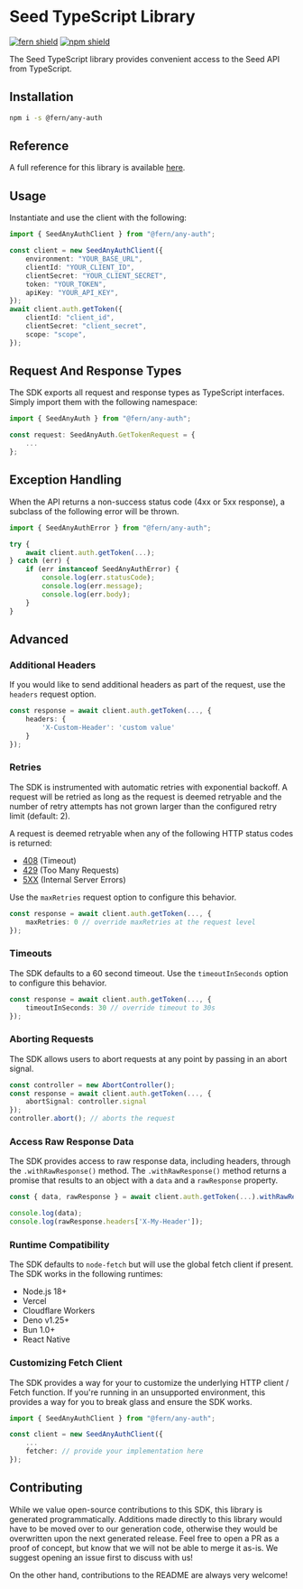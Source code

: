 # Seed TypeScript Library

[![fern shield](https://img.shields.io/badge/%F0%9F%8C%BF-Built%20with%20Fern-brightgreen)](https://buildwithfern.com?utm_source=github&utm_medium=github&utm_campaign=readme&utm_source=Seed%2FTypeScript)
[![npm shield](https://img.shields.io/npm/v/@fern/any-auth)](https://www.npmjs.com/package/@fern/any-auth)

The Seed TypeScript library provides convenient access to the Seed API from TypeScript.

## Installation

```sh
npm i -s @fern/any-auth
```

## Reference

A full reference for this library is available [here](./reference.md).

## Usage

Instantiate and use the client with the following:

```typescript
import { SeedAnyAuthClient } from "@fern/any-auth";

const client = new SeedAnyAuthClient({
    environment: "YOUR_BASE_URL",
    clientId: "YOUR_CLIENT_ID",
    clientSecret: "YOUR_CLIENT_SECRET",
    token: "YOUR_TOKEN",
    apiKey: "YOUR_API_KEY",
});
await client.auth.getToken({
    clientId: "client_id",
    clientSecret: "client_secret",
    scope: "scope",
});
```

## Request And Response Types

The SDK exports all request and response types as TypeScript interfaces. Simply import them with the
following namespace:

```typescript
import { SeedAnyAuth } from "@fern/any-auth";

const request: SeedAnyAuth.GetTokenRequest = {
    ...
};
```

## Exception Handling

When the API returns a non-success status code (4xx or 5xx response), a subclass of the following error
will be thrown.

```typescript
import { SeedAnyAuthError } from "@fern/any-auth";

try {
    await client.auth.getToken(...);
} catch (err) {
    if (err instanceof SeedAnyAuthError) {
        console.log(err.statusCode);
        console.log(err.message);
        console.log(err.body);
    }
}
```

## Advanced

### Additional Headers

If you would like to send additional headers as part of the request, use the `headers` request option.

```typescript
const response = await client.auth.getToken(..., {
    headers: {
        'X-Custom-Header': 'custom value'
    }
});
```

### Retries

The SDK is instrumented with automatic retries with exponential backoff. A request will be retried as long
as the request is deemed retryable and the number of retry attempts has not grown larger than the configured
retry limit (default: 2).

A request is deemed retryable when any of the following HTTP status codes is returned:

- [408](https://developer.mozilla.org/en-US/docs/Web/HTTP/Status/408) (Timeout)
- [429](https://developer.mozilla.org/en-US/docs/Web/HTTP/Status/429) (Too Many Requests)
- [5XX](https://developer.mozilla.org/en-US/docs/Web/HTTP/Status/500) (Internal Server Errors)

Use the `maxRetries` request option to configure this behavior.

```typescript
const response = await client.auth.getToken(..., {
    maxRetries: 0 // override maxRetries at the request level
});
```

### Timeouts

The SDK defaults to a 60 second timeout. Use the `timeoutInSeconds` option to configure this behavior.

```typescript
const response = await client.auth.getToken(..., {
    timeoutInSeconds: 30 // override timeout to 30s
});
```

### Aborting Requests

The SDK allows users to abort requests at any point by passing in an abort signal.

```typescript
const controller = new AbortController();
const response = await client.auth.getToken(..., {
    abortSignal: controller.signal
});
controller.abort(); // aborts the request
```

### Access Raw Response Data

The SDK provides access to raw response data, including headers, through the `.withRawResponse()` method.
The `.withRawResponse()` method returns a promise that results to an object with a `data` and a `rawResponse` property.

```typescript
const { data, rawResponse } = await client.auth.getToken(...).withRawResponse();

console.log(data);
console.log(rawResponse.headers['X-My-Header']);
```

### Runtime Compatibility

The SDK defaults to `node-fetch` but will use the global fetch client if present. The SDK works in the following
runtimes:

- Node.js 18+
- Vercel
- Cloudflare Workers
- Deno v1.25+
- Bun 1.0+
- React Native

### Customizing Fetch Client

The SDK provides a way for your to customize the underlying HTTP client / Fetch function. If you're running in an
unsupported environment, this provides a way for you to break glass and ensure the SDK works.

```typescript
import { SeedAnyAuthClient } from "@fern/any-auth";

const client = new SeedAnyAuthClient({
    ...
    fetcher: // provide your implementation here
});
```

## Contributing

While we value open-source contributions to this SDK, this library is generated programmatically.
Additions made directly to this library would have to be moved over to our generation code,
otherwise they would be overwritten upon the next generated release. Feel free to open a PR as
a proof of concept, but know that we will not be able to merge it as-is. We suggest opening
an issue first to discuss with us!

On the other hand, contributions to the README are always very welcome!
